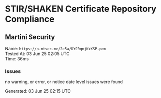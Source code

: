 # STIR/SHAKEN Certificate Repository Compliance

## Martini Security

Name: `https://p.mtsec.me/2e5a/DYC0qnjKxXSP.pem`\
Tested At: 03 Jun 25 02:05 UTC\
Time: 36ms

### Issues

no warning, or error, or notice date level issues were found

Generated: 03 Jun 25 02:15 UTC